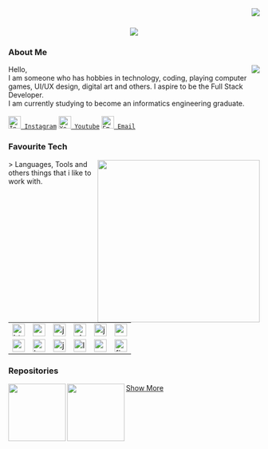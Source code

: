 <img align="right" src="https://visitor-badge.laobi.icu/badge?page_id=ajisnts07.ajisnts07" />

<h1 align="center">
 <a href="https://git.io/typing-svg">
  <img src="https://readme-typing-svg.herokuapp.com/?lines=Hello+World!;My+Name+is+Aji+Santoso;Nice+to+meet+you!&center=true&size=30" />
 </a>
</h1> 

<h3>About Me</h3>
<a href="https://github.com/anuraghazra/github-readme-stats">
   <img src="https://github-readme-stats.vercel.app/api?username=ajisnts07&&show_icons=true&theme=dracula" align="right" />
</a>
<p align="left">
  Hello, <br>
  I am someone who has hobbies in technology, coding, playing computer games, UI/UX design, digital art and others. I aspire to be the Full Stack Developer. <br>
  I am currently studying to become an informatics engineering graduate. <br><br>
  <code><a href="https://www.instagram.com/ajisntsjf_/" target="_blank"><img title="Instagram" height="25" src="https://upload.wikimedia.org/wikipedia/commons/thumb/e/e7/Instagram_logo_2016.svg/2048px-Instagram_logo_2016.svg.png"> Instagram</a></code>
  <code><a href="https://www.instagram.com/ajisntsjf_/" target="_blank"><img title="Youtube" height="25" src="https://upload.wikimedia.org/wikipedia/commons/thumb/0/09/YouTube_full-color_icon_%282017%29.svg/2560px-YouTube_full-color_icon_%282017%29.svg.png"> Youtube</a></code>
  <code><a href="https://www.instagram.com/ajisntsjf_/" target="_blank"><img title="Email" height="25" src="https://upload.wikimedia.org/wikipedia/commons/thumb/7/7e/Gmail_icon_%282020%29.svg/1200px-Gmail_icon_%282020%29.svg.png"> Email</a></code>
</p>

<h3>Favourite Tech</h3>
<a href="https://github.com/anuraghazra/github-readme-stats">
      <img width=325 align="right" src="https://github-readme-stats.vercel.app/api/top-langs/?username=ajisnts07&hide=c%23,powershell,Mathematica,Ruby,Objective-C,Objective-C%2b%2b,Cuda&theme=dracula" />
</a>
<p align="left">
  > Languages, Tools and others things that i like to work with.
  <table>
    <tr>
      <td>
        <img src="https://upload.wikimedia.org/wikipedia/commons/thumb/6/61/HTML5_logo_and_wordmark.svg/2048px-HTML5_logo_and_wordmark.svg.png" height="25" width="25" alt="html">
      </td>
     <td>
        <img src="https://upload.wikimedia.org/wikipedia/commons/thumb/d/d5/CSS3_logo_and_wordmark.svg/1200px-CSS3_logo_and_wordmark.svg.png" height="25" width="25" alt="css">
     </td>
     <td>
        <img src="https://upload.wikimedia.org/wikipedia/commons/thumb/b/ba/Javascript_badge.svg/1200px-Javascript_badge.svg.png" height="25" width="25" alt="javascript">
     </td>
     <td>
        <img src="https://upload.wikimedia.org/wikipedia/commons/thumb/2/27/PHP-logo.svg/2560px-PHP-logo.svg.png" height="25" width="25" alt="php">
     </td>
     <td>
        <img src="https://upload.wikimedia.org/wikipedia/fr/thumb/2/2e/Java_Logo.svg/1200px-Java_Logo.svg.png" height="25" width="25" alt="java">
     </td>
     <td>
        <img src="https://upload.wikimedia.org/wikipedia/commons/thumb/1/18/ISO_C%2B%2B_Logo.svg/1822px-ISO_C%2B%2B_Logo.svg.png" height="25" width="25" alt="c++">
     </td>    
    </tr>
    <tr>
      <td>
        <img src="https://www.logo.wine/a/logo/MySQL/MySQL-Logo.wine.svg" height="25" width="25" alt="mysql">
      </td>
     <td>
        <img src="https://upload.wikimedia.org/wikipedia/commons/thumb/b/b2/Bootstrap_logo.svg/964px-Bootstrap_logo.svg.png" height="25" width="25" alt="bootstrap5">
     </td>
     <td>
        <img src="https://cdn.iconscout.com/icon/free/png-256/jquery-8-1175153.png" height="25" width="25" alt="jquery">
     </td>
     <td>
        <img src="https://upload.wikimedia.org/wikipedia/commons/thumb/9/9a/Laravel.svg/1969px-Laravel.svg.png" height="25" width="25" alt="laravel">
     </td>
     <td>
        <img src="https://upload.wikimedia.org/wikipedia/commons/thumb/9/96/Sass_Logo_Color.svg/1280px-Sass_Logo_Color.svg.png" height="25" width="25" alt="sass">
     </td>
     <td>
        <img src="https://upload.wikimedia.org/wikipedia/commons/3/33/Figma-logo.svg" height="25" width="25" alt="figma">
     </td>    
    </tr>
  </table>
</p>

<h3>Repositories</h3>
<div width="100%" align="center">
 <a align="left" href="https://github.com/ajisnts07/care" title="care"><img align="left" height="115" src="https://github-readme-stats.vercel.app/api/pin/?username=ajisnts07&repo=care&theme=dracula"></a>
 <a align="left" href="https://github.com/ajisnts07/pSistemPakarWeb" title="care"><img align="left" height="115" src="https://github-readme-stats.vercel.app/api/pin/?username=ajisnts07&repo=pSistemPakarWeb&theme=dracula"></a>
</div>

<p align="left">
 <a href="https://github.com/ajisnts07?tab=repositories" align="left">
 Show More
</a>
</p>
